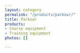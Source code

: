 ```yaml
---
layout: category
permalink: "/products/parkour/"
title: Parkour
products:
- Course equipment
- Training equipment
photos: []

---
```

